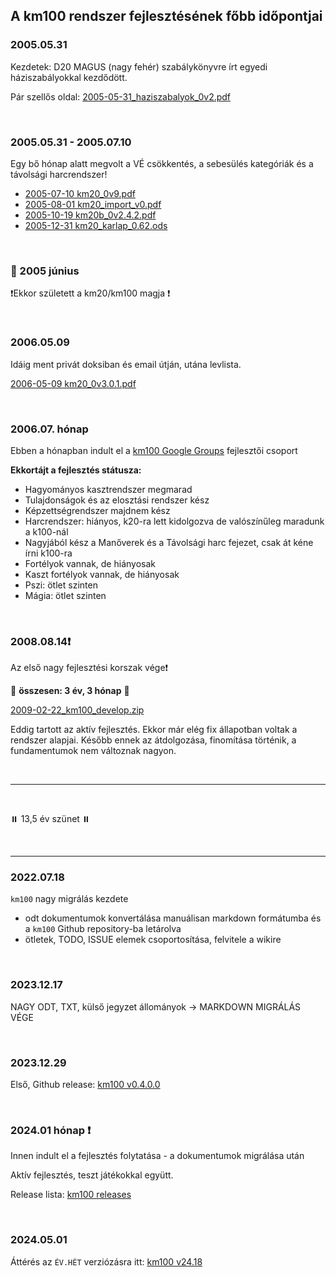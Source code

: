 ## A km100 rendszer fejlesztésének főbb időpontjai

### 2005.05.31

Kezdetek: D20 MAGUS (nagy fehér) szabálykönyvre írt egyedi háziszabályokkal kezdődött.

Pár szellős oldal: [2005-05-31_haziszabalyok_0v2.pdf](https://github.com/kaktusztea/km100/raw/master/archive/history/2005-05-31_haziszabalyok_0v2.pdf?raw=true)

<br />

### 2005.05.31 - 2005.07.10
Egy bő hónap alatt megvolt a VÉ csökkentés, a sebesülés kategóriák és a távolsági harcrendszer!
- [2005-07-10 km20_0v9.pdf](https://github.com/kaktusztea/km100/raw/master/archive/history/2005-07-10_km20_0v9.pdf?raw=true)
- [2005-08-01 km20_import_v0.pdf](https://github.com/kaktusztea/km100/raw/master/archive/history/2005-08-01_km20_import_v0.pdf?raw=true)
- [2005-10-19 km20b_0v2.4.2.pdf](https://github.com/kaktusztea/km100/raw/master/archive/history/2005-10-19_km20b_0v2.4.2.pdf)
- [2005-12-31 km20_karlap_0.62.ods](https://github.com/kaktusztea/km100/raw/master/archive/history/2005-12-31_km20_karlap_0.62.ods?raw=true)

<br />

### 🔆 2005 június

❗Ekkor született a km20/km100 magja ❗

<br />

### 2006.05.09
Idáig ment privát doksiban és email útján, utána levlista.

[2006-05-09 km20_0v3.0.1.pdf](https://github.com/kaktusztea/km100/raw/master/archive/history/2006-05-09_km20_0v3.0.1.pdf?raw=true)

<br />

### 2006.07. hónap

Ebben a hónapban indult el a [km100 Google Groups](https://groups.google.com/g/km100) fejlesztői csoport

**Ekkortájt a fejlesztés státusza:**
  - Hagyományos kasztrendszer megmarad
  - Tulajdonságok és az elosztási rendszer kész
  - Képzettségrendszer majdnem kész
  - Harcrendszer: hiányos, k20-ra lett kidolgozva de valószínűleg maradunk a k100-nál
  - Nagyjából kész a Manőverek és a Távolsági harc fejezet, csak át kéne írni k100-ra
  - Fortélyok vannak, de hiányosak
  - Kaszt fortélyok vannak, de hiányosak
  - Pszi: ötlet szinten
  - Mágia: ötlet szinten

<br />

### 2008.08.14❗

Az első nagy fejlesztési korszak vége❗

🔆 **összesen: 3 év, 3 hónap** 🔆

[2009-02-22_km100_develop.zip](https://github.com/kaktusztea/km100/raw/master/archive/history/2009-02-22_km100_develop.zip?raw=true)

Eddig tartott az aktív fejlesztés. Ekkor már elég fix állapotban voltak a rendszer alapjai. Később ennek az átdolgozása, finomítása történik, a fundamentumok nem változnak nagyon.

<br />

---

<br />

⏸️  13,5 év szünet ⏸️ 

<br />

---
### 2022.07.18

`km100` nagy migrálás kezdete
- odt dokumentumok konvertálása manuálisan markdown formátumba és a `km100` Github repository-ba letárolva
- ötletek, TODO, ISSUE elemek csoportosítása, felvitele a wikire

<br />

### 2023.12.17

NAGY ODT, TXT, külső jegyzet állományok → MARKDOWN MIGRÁLÁS VÉGE

<br />

### 2023.12.29

Első, Github release: [km100 v0.4.0.0](https://github.com/kaktusztea/km100/releases/tag/0.4.0.0)

<br />

### 2024.01 hónap ❗

Innen indult el a fejlesztés folytatása - a dokumentumok migrálása után

Aktív fejlesztés, teszt játékokkal együtt.

Release lista: [km100 releases](https://github.com/kaktusztea/km100/releases)

<br />

### 2024.05.01

Áttérés az `ÉV.HÉT` verziózásra itt: [km100 v24.18](https://github.com/kaktusztea/km100/releases/tag/24.18)
